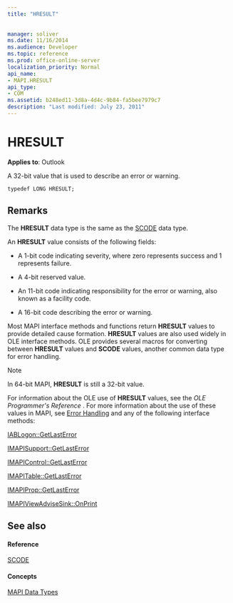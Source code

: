 ```yaml
---
title: "HRESULT"
 
 
manager: soliver
ms.date: 11/16/2014
ms.audience: Developer
ms.topic: reference
ms.prod: office-online-server
localization_priority: Normal
api_name:
- MAPI.HRESULT
api_type:
- COM
ms.assetid: b248ed11-3d8a-4d4c-9b84-fa5bee7979c7
description: "Last modified: July 23, 2011"
---
```


# HRESULT

  
  
**Applies to**: Outlook 
  
A 32-bit value that is used to describe an error or warning.
  
```
typedef LONG HRESULT;
```

## Remarks

The **HRESULT** data type is the same as the [SCODE](scode.md) data type. 
  
An **HRESULT** value consists of the following fields: 
  
- A 1-bit code indicating severity, where zero represents success and 1 represents failure.
    
- A 4-bit reserved value.
    
- An 11-bit code indicating responsibility for the error or warning, also known as a facility code.
    
- A 16-bit code describing the error or warning.
    
Most MAPI interface methods and functions return **HRESULT** values to provide detailed cause formation. **HRESULT** values are also used widely in OLE interface methods. OLE provides several macros for converting between **HRESULT** values and **SCODE** values, another common data type for error handling. 
  
> [!NOTE]
> In 64-bit MAPI, **HRESULT** is still a 32-bit value. 
  
For information about the OLE use of **HRESULT** values, see the  *OLE Programmer's Reference*  . For more information about the use of these values in MAPI, see [Error Handling](error-handling-in-mapi.md) and any of the following interface methods: 
  
[IABLogon::GetLastError](iablogon-getlasterror.md)
  
[IMAPISupport::GetLastError](imapisupport-getlasterror.md)
  
[IMAPIControl::GetLastError](imapicontrol-getlasterror.md)
  
[IMAPITable::GetLastError](imapitable-getlasterror.md)
  
[IMAPIProp::GetLastError](imapiprop-getlasterror.md)
  
[IMAPIViewAdviseSink::OnPrint](imapiviewadvisesink-onprint.md)
  
## See also

#### Reference

[SCODE](scode.md)
#### Concepts

[MAPI Data Types](mapi-data-types.md)

